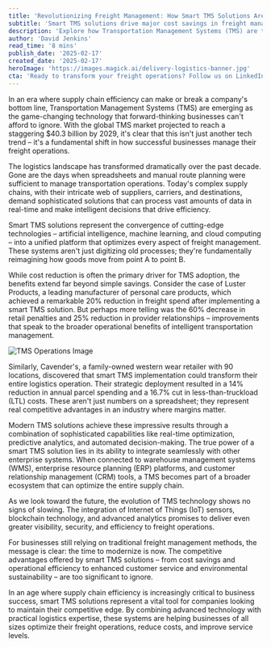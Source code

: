 ```yaml
---
title: 'Revolutionizing Freight Management: How Smart TMS Solutions Are Slashing Transportation Costs'
subtitle: 'Smart TMS solutions drive major cost savings in freight management'
description: 'Explore how Transportation Management Systems (TMS) are transforming freight operations with AI, machine learning, and real-time optimization, slashing costs and boosting efficiency.'
author: 'David Jenkins'
read_time: '8 mins'
publish_date: '2025-02-17'
created_date: '2025-02-17'
heroImage: 'https://images.magick.ai/delivery-logistics-banner.jpg'
cta: 'Ready to transform your freight operations? Follow us on LinkedIn for the latest insights on smart TMS solutions and supply chain optimization strategies that can drive your business forward.'
---
```


In an era where supply chain efficiency can make or break a company's bottom line, Transportation Management Systems (TMS) are emerging as the game-changing technology that forward-thinking businesses can't afford to ignore. With the global TMS market projected to reach a staggering $40.3 billion by 2029, it's clear that this isn't just another tech trend – it's a fundamental shift in how successful businesses manage their freight operations.

The logistics landscape has transformed dramatically over the past decade. Gone are the days when spreadsheets and manual route planning were sufficient to manage transportation operations. Today's complex supply chains, with their intricate web of suppliers, carriers, and destinations, demand sophisticated solutions that can process vast amounts of data in real-time and make intelligent decisions that drive efficiency.

Smart TMS solutions represent the convergence of cutting-edge technologies – artificial intelligence, machine learning, and cloud computing – into a unified platform that optimizes every aspect of freight management. These systems aren't just digitizing old processes; they're fundamentally reimagining how goods move from point A to point B.

While cost reduction is often the primary driver for TMS adoption, the benefits extend far beyond simple savings. Consider the case of Luster Products, a leading manufacturer of personal care products, which achieved a remarkable 20% reduction in freight spend after implementing a smart TMS solution. But perhaps more telling was the 60% decrease in retail penalties and 25% reduction in provider relationships – improvements that speak to the broader operational benefits of intelligent transportation management.

![TMS Operations Image](https://i.magick.ai/fr8/8291921139394_delivery-logistics-inline.webp)

Similarly, Cavender's, a family-owned western wear retailer with 90 locations, discovered that smart TMS implementation could transform their entire logistics operation. Their strategic deployment resulted in a 14% reduction in annual parcel spending and a 16.7% cut in less-than-truckload (LTL) costs. These aren't just numbers on a spreadsheet; they represent real competitive advantages in an industry where margins matter.

Modern TMS solutions achieve these impressive results through a combination of sophisticated capabilities like real-time optimization, predictive analytics, and automated decision-making. The true power of a smart TMS solution lies in its ability to integrate seamlessly with other enterprise systems. When connected to warehouse management systems (WMS), enterprise resource planning (ERP) platforms, and customer relationship management (CRM) tools, a TMS becomes part of a broader ecosystem that can optimize the entire supply chain.

As we look toward the future, the evolution of TMS technology shows no signs of slowing. The integration of Internet of Things (IoT) sensors, blockchain technology, and advanced analytics promises to deliver even greater visibility, security, and efficiency to freight operations.

For businesses still relying on traditional freight management methods, the message is clear: the time to modernize is now. The competitive advantages offered by smart TMS solutions – from cost savings and operational efficiency to enhanced customer service and environmental sustainability – are too significant to ignore.

In an age where supply chain efficiency is increasingly critical to business success, smart TMS solutions represent a vital tool for companies looking to maintain their competitive edge. By combining advanced technology with practical logistics expertise, these systems are helping businesses of all sizes optimize their freight operations, reduce costs, and improve service levels.